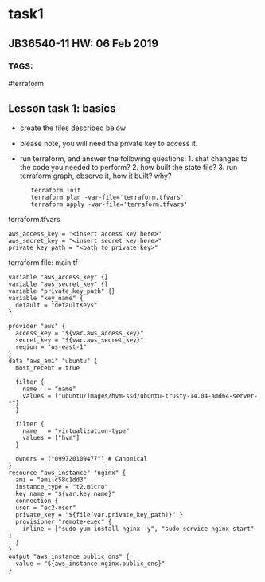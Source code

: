 # task1

## JB36540-11 HW: 06 Feb 2019

### TAGS:

\#terraform

## Lesson task 1: basics

* create the files described below
* please note, you will need the private key to access it. 
* run terraform, and answer the following questions: 1. shat changes to the code you needed to perform? 2. how built the state file? 3. run terraform graph, observe it, how it built? why?

  ```text
     terraform init
     terraform plan -var-file='terraform.tfvars' 
     terraform apply -var-file='terraform.tfvars'
  ```

terraform.tfvars

```text
aws_access_key = "<insert access key here>"
aws_secret_key = "<insert secret key here>"
private_key_path = "<path to private key>"
```

terraform file: main.tf

```text
variable "aws_access_key" {} 
variable "aws_secret_key" {} 
variable "private_key_path" {} 
variable "key_name" { 
  default = "defaultKeys" 
} 

provider "aws" { 
  access_key = "${var.aws_access_key}"
  secret_key = "${var.aws_secret_key}"
  region = "us-east-1" 
}
data "aws_ami" "ubuntu" {
  most_recent = true

  filter {
    name   = "name"
    values = ["ubuntu/images/hvm-ssd/ubuntu-trusty-14.04-amd64-server-*"]
  }

  filter {
    name   = "virtualization-type"
    values = ["hvm"]
  }

  owners = ["099720109477"] # Canonical
}
resource "aws_instance" "nginx" { 
  ami = "ami-c58c1dd3"
  instance_type = "t2.micro"
  key_name = "${var.key_name}" 
  connection { 
  user = "ec2-user"
  private_key = "${file(var.private_key_path)}" }
  provisioner "remote-exec" { 
    inline = ["sudo yum install nginx -y", "sudo service nginx start" ]
  }
}  
output "aws_instance_public_dns" { 
  value = "${aws_instance.nginx.public_dns}"
}
```

